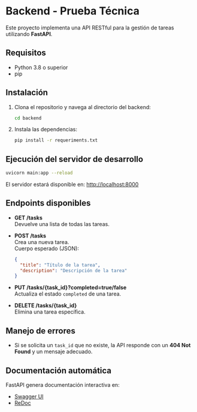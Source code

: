 # Backend - Prueba Técnica

Este proyecto implementa una API RESTful para la gestión de tareas utilizando **FastAPI**.

## Requisitos

- Python 3.8 o superior
- pip

## Instalación

1. Clona el repositorio y navega al directorio del backend:

   ```sh
   cd backend
   ```

2. Instala las dependencias:
   ```sh
   pip install -r requeriments.txt
   ```

## Ejecución del servidor de desarrollo

```sh
uvicorn main:app --reload
```

El servidor estará disponible en: [http://localhost:8000](http://localhost:8000)

## Endpoints disponibles

- **GET /tasks**  
  Devuelve una lista de todas las tareas.

- **POST /tasks**  
  Crea una nueva tarea.  
  Cuerpo esperado (JSON):

  ```json
  {
    "title": "Título de la tarea",
    "description": "Descripción de la tarea"
  }
  ```

- **PUT /tasks/{task_id}?completed=true/false**  
  Actualiza el estado `completed` de una tarea.

- **DELETE /tasks/{task_id}**  
  Elimina una tarea específica.

## Manejo de errores

- Si se solicita un `task_id` que no existe, la API responde con un **404 Not Found** y un mensaje adecuado.

## Documentación automática

FastAPI genera documentación interactiva en:

- [Swagger UI](http://localhost:8000/docs)
- [ReDoc](http://localhost:8000/redoc)
